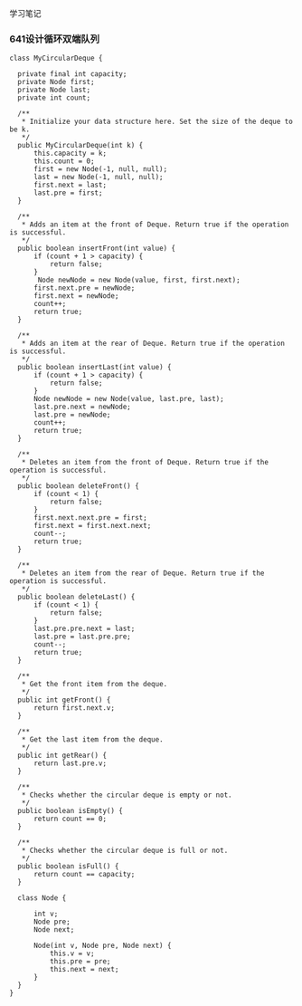 学习笔记

### 641设计循环双端队列

    class MyCircularDeque {

      private final int capacity;
      private Node first;
      private Node last;
      private int count;
  
      /**
       * Initialize your data structure here. Set the size of the deque to be k.
       */
      public MyCircularDeque(int k) {
          this.capacity = k;
          this.count = 0;
          first = new Node(-1, null, null);
          last = new Node(-1, null, null);
          first.next = last;
          last.pre = first;
      }
  
      /**
       * Adds an item at the front of Deque. Return true if the operation is successful.
       */
      public boolean insertFront(int value) {
          if (count + 1 > capacity) {
              return false;
          }
           Node newNode = new Node(value, first, first.next);
          first.next.pre = newNode;
          first.next = newNode;
          count++;
          return true;
      }
  
      /**
       * Adds an item at the rear of Deque. Return true if the operation is successful.
       */
      public boolean insertLast(int value) {
          if (count + 1 > capacity) {
              return false;
          }
          Node newNode = new Node(value, last.pre, last);
          last.pre.next = newNode;
          last.pre = newNode;
          count++;
          return true;
      }
  
      /**
       * Deletes an item from the front of Deque. Return true if the operation is successful.
       */
      public boolean deleteFront() {
          if (count < 1) {
              return false;
          }
          first.next.next.pre = first;
          first.next = first.next.next;
          count--;
          return true;
      }
  
      /**
       * Deletes an item from the rear of Deque. Return true if the operation is successful.
       */
      public boolean deleteLast() {
          if (count < 1) {
              return false;
          }
          last.pre.pre.next = last;
          last.pre = last.pre.pre;
          count--;
          return true;
      }
  
      /**
       * Get the front item from the deque.
       */
      public int getFront() {
          return first.next.v;
      }
  
      /**
       * Get the last item from the deque.
       */
      public int getRear() {
          return last.pre.v;
      }
  
      /**
       * Checks whether the circular deque is empty or not.
       */
      public boolean isEmpty() {
          return count == 0;
      }
  
      /**
       * Checks whether the circular deque is full or not.
       */
      public boolean isFull() {
          return count == capacity;
      }
  
      class Node {
  
          int v;
          Node pre;
          Node next;
  
          Node(int v, Node pre, Node next) {
              this.v = v;
              this.pre = pre;
              this.next = next;
          }
      }
    }
